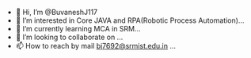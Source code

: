 - 👋 Hi, I’m @BuvaneshJ117
- 👀 I’m interested in Core JAVA and RPA(Robotic Process Automation)...
- 🌱 I’m currently learning MCA in SRM...
- 💞️ I’m looking to collaborate on ...
- 📫 How to reach by mail bj7692@srmist.edu.in ...

<!---
BuvaneshJ117/BuvaneshJ117 is a ✨ special ✨ repository because its `README.md` (this file) appears on your GitHub profile.
You can click the Preview link to take a look at your changes.
--->
